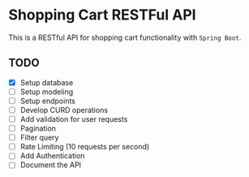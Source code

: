 # Shopping Cart RESTFul API

This is a RESTful API for shopping cart functionality with `Spring Boot`.

## TODO

- [x] Setup database
- [ ] Setup modeling
- [ ] Setup endpoints
- [ ] Develop CURD operations
- [ ] Add validation for user requests
- [ ] Pagination
- [ ] Filter query
- [ ] Rate Limiting (10 requests per second)
- [ ] Add Authentication
- [ ] Document the API
